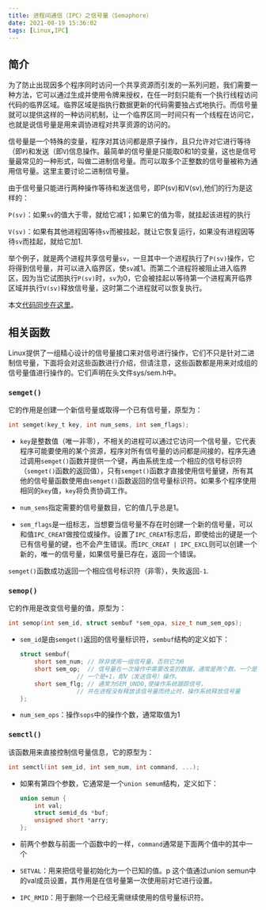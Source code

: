 ```yaml
---
title: 进程间通信（IPC）之信号量（Semaphore）
date: 2021-08-19 15:36:02
tags: [Linux,IPC]
---
```


## 简介
为了防止出现因多个程序同时访问一个共享资源而引发的一系列问题，我们需要一种方法，它可以通过生成并使用令牌来授权，在任一时刻只能有一个执行线程访问代码的临界区域。临界区域是指执行数据更新的代码需要独占式地执行。而信号量就可以提供这样的一种访问机制，让一个临界区同一时间只有一个线程在访问它，也就是说信号量是用来调协进程对共享资源的访问的。

信号量是一个特殊的变量，程序对其访问都是原子操作，且只允许对它进行等待（即`P`)和发送（即`V`)信息操作。最简单的信号量是只能取0和1的变量，这也是信号量最常见的一种形式，叫做二进制信号量。而可以取多个正整数的信号量被称为通用信号量。这里主要讨论二进制信号量。

由于信号量只能进行两种操作等待和发送信号，即P(sv)和V(sv),他们的行为是这样的：

`P(sv)`：如果`sv`的值大于零，就给它减1；如果它的值为零，就挂起该进程的执行

`V(sv)`：如果有其他进程因等待`sv`而被挂起，就让它恢复运行，如果没有进程因等待`sv`而挂起，就给它加1.

举个例子，就是两个进程共享信号量`sv`，一旦其中一个进程执行了`P(sv)`操作，它将得到信号量，并可以进入临界区，使`sv`减1。而第二个进程将被阻止进入临界区，因为当它试图执行`P(sv)`时，`sv`为0，它会被挂起以等待第一个进程离开临界区域并执行`V(sv)`释放信号量，这时第二个进程就可以恢复执行。


本文[代码同步在这里](https://github.com/Dunky-Z/learning-linux/blob/main/IPC/Semaphore/main.c)。

## 相关函数
Linux提供了一组精心设计的信号量接口来对信号进行操作，它们不只是针对二进制信号量，下面将会对这些函数进行介绍，但请注意，这些函数都是用来对成组的信号量值进行操作的。它们声明在头文件sys/sem.h中。

### `semget()`

它的作用是创建一个新信号量或取得一个已有信号量，原型为：
```c
int semget(key_t key, int num_sems, int sem_flags);
```
- `key`是整数值（唯一非零），不相关的进程可以通过它访问一个信号量，它代表程序可能要使用的某个资源，程序对所有信号量的访问都是间接的，程序先通过调用`semget()`函数并提供一个键，再由系统生成一个相应的信号标识符（`semget()`函数的返回值），只有`semget()`函数才直接使用信号量键，所有其他的信号量函数使用由`semget()`函数返回的信号量标识符。如果多个程序使用相同的`key`值，`key`将负责协调工作。

- `num_sems`指定需要的信号量数目，它的值几乎总是1。

- `sem_flags`是一组标志，当想要当信号量不存在时创建一个新的信号量，可以和值`IPC_CREAT`做按位或操作。设置了`IPC_CREAT`标志后，即使给出的键是一个已有信号量的键，也不会产生错误。而`IPC_CREAT | IPC_EXCL`则可以创建一个新的，唯一的信号量，如果信号量已存在，返回一个错误。

`semget()`函数成功返回一个相应信号标识符（非零），失败返回`-1`.

### `semop()`

它的作用是改变信号量的值，原型为：
```c
int semop(int sem_id, struct sembuf *sem_opa, size_t num_sem_ops);
```
- `sem_id`是由`semget()`返回的信号量标识符，`sembuf`结构的定义如下：
    ```c
    struct sembuf{
        short sem_num; // 除非使用一组信号量，否则它为0
        short sem_op;  // 信号量在一次操作中需要改变的数据，通常是两个数，一个是-1，即P（等待）操作，
                    // 一个是+1，即V（发送信号）操作。
        short sem_flg; // 通常为SEM_UNDO,使操作系统跟踪信号，
                    // 并在进程没有释放该信号量而终止时，操作系统释放信号量
    };
    ```
- `num_sem_ops`：操作`sops`中的操作个数，通常取值为1
### `semctl()`

该函数用来直接控制信号量信息，它的原型为：
```c
int semctl(int sem_id, int sem_num, int command, ...);
```
- 如果有第四个参数，它通常是一个`union semum`结构，定义如下：
    ```c
    union semun {
        int val;
        struct semid_ds *buf;
        unsigned short *arry;
    };
    ```
- 前两个参数与前面一个函数中的一样，`command`通常是下面两个值中的其中一个

- `SETVAL`：用来把信号量初始化为一个已知的值。p 这个值通过union semun中的val成员设置，其作用是在信号量第一次使用前对它进行设置。

- `IPC_RMID`：用于删除一个已经无需继续使用的信号量标识符。